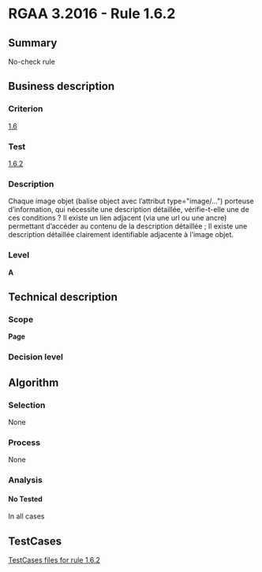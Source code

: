 # RGAA 3.2016 - Rule 1.6.2

## Summary
No-check rule


## Business description

### Criterion
[1.6](http://references.modernisation.gouv.fr/rgaa-accessibilite/criteres.html#crit-1-6)

### Test
[1.6.2](http://references.modernisation.gouv.fr/rgaa-accessibilite/criteres.html#test-1-6-2)

### Description
Chaque image objet (balise object avec l’attribut type="image/…") porteuse d’information, qui nécessite une description détaillée, vérifie-t-elle une de ces conditions ? Il existe un lien adjacent (via une url ou une ancre) permettant d’accéder au contenu de la description détaillée ; Il existe une description détaillée clairement identifiable adjacente à l’image objet.

### Level
**A**


## Technical description

### Scope
**Page**

### Decision level


## Algorithm

### Selection
None

### Process
None

### Analysis

#### No Tested
In all cases


##  TestCases

[TestCases files for rule 1.6.2](https://github.com/Asqatasun/Asqatasun/tree/RGAA_3.2016/rules/rules-rgaa3.2016/src/test/resources/testcases/rgaa32016/Rgaa32016Rule010602/)


